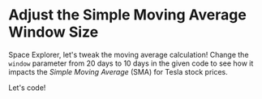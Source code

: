 # Adjust the Simple Moving Average Window Size

Space Explorer, let's tweak the moving average calculation! Change the `window` parameter from 20 days to 10 days in the given code to see how it impacts the *Simple Moving Average* (SMA) for Tesla stock prices.

Let's code!